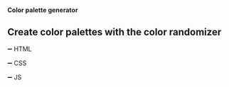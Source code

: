 #### Color palette generator

## Create color palettes with the color randomizer

➖ HTML

➖ CSS

➖ JS
